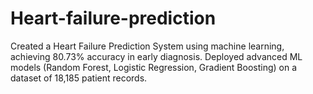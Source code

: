 # Heart-failure-prediction
Created a Heart Failure Prediction System using machine learning, achieving 80.73% accuracy in early diagnosis. Deployed advanced ML models (Random Forest, Logistic Regression, Gradient Boosting) on a dataset of 18,185 patient records.
